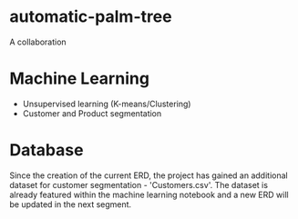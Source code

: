# automatic-palm-tree
A collaboration 

# Machine Learning 
- Unsupervised learning (K-means/Clustering)
- Customer and Product segmentation

# Database
Since the creation of the current ERD, the project has gained an additional dataset for customer segmentation - 'Customers.csv'. The dataset is already featured within the machine learning notebook and a new ERD will be updated in the next segment.
